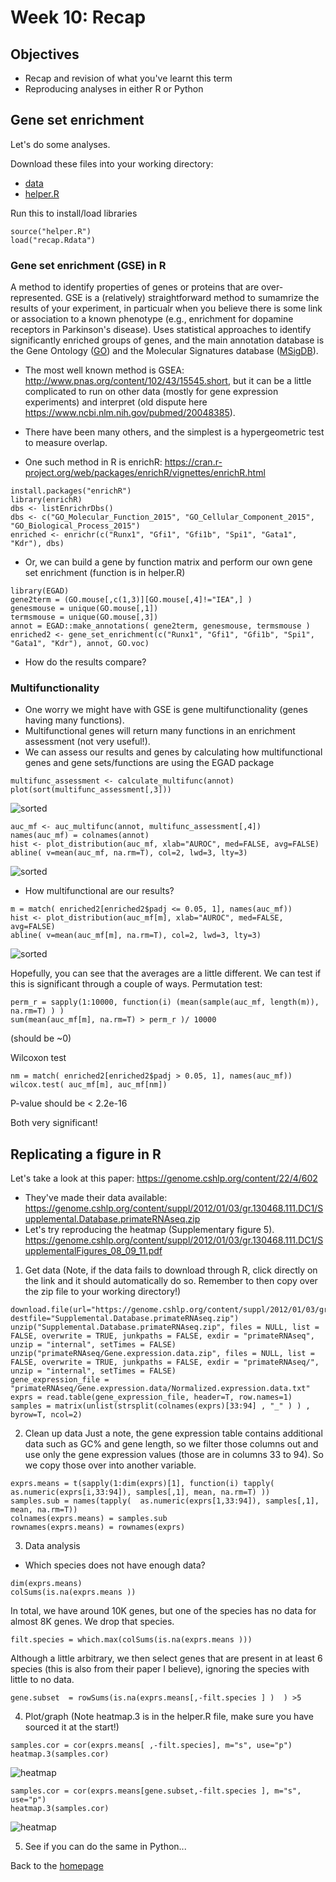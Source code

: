 # Week 10: Recap
## Objectives 
- Recap and revision of what you've learnt this term
- Reproducing analyses in either R or Python

## Gene set enrichment 
Let's do some analyses. 

Download these files into your working directory: 
- [data](../data/recap.Rdata) 
- [helper.R](../data/helper.R)

Run this to install/load libraries
```
source("helper.R") 
load("recap.Rdata")
```

### Gene set enrichment (GSE) in R 
A method to identify properties of genes or proteins that are over-represented. GSE is a (relatively) straightforward method to sumamrize the results of your experiment, in particualr when you believe there is some link or association to a known phenotype (e.g., enrichment for dopamine receptors in Parkinson's disease). Uses statistical approaches to identify significantly enriched groups of genes, and the main annotation database is the Gene Ontology ([GO](http://www.geneontology.org/)) and the Molecular Signatures database ([MSigDB](http://software.broadinstitute.org/gsea/msigdb/index.jsp)). 
- The most well known method is GSEA: http://www.pnas.org/content/102/43/15545.short, but it can be a little complicated to run on other data (mostly for gene expression experiments) and interpret (old dispute here https://www.ncbi.nlm.nih.gov/pubmed/20048385). 
- There have been many others, and the simplest is a hypergeometric test to measure overlap. 

- One such method in R is enrichR: 
https://cran.r-project.org/web/packages/enrichR/vignettes/enrichR.html 

```
install.packages("enrichR")
library(enrichR)
dbs <- listEnrichrDbs()
dbs <- c("GO_Molecular_Function_2015", "GO_Cellular_Component_2015", "GO_Biological_Process_2015")
enriched <- enrichr(c("Runx1", "Gfi1", "Gfi1b", "Spi1", "Gata1", "Kdr"), dbs)
```
- Or, we can build a gene by function matrix and perform our own gene set enrichment (function is in helper.R) 
```
library(EGAD)
gene2term = (GO.mouse[,c(1,3)][GO.mouse[,4]!="IEA",] )
genesmouse = unique(GO.mouse[,1])
termsmouse = unique(GO.mouse[,3])  
annot = EGAD::make_annotations( gene2term, genesmouse, termsmouse )    
enriched2 <- gene_set_enrichment(c("Runx1", "Gfi1", "Gfi1b", "Spi1", "Gata1", "Kdr"), annot, GO.voc)
```
- How do the results compare?

### Multifunctionality 
- One worry we might have with GSE is gene multifunctionality (genes having many functions).  
- Multifunctional genes will return many functions in an enrichment assessment (not very useful!).   
- We can assess our results and genes by calculating how multifunctional genes and gene sets/functions are using the EGAD package 
```
multifunc_assessment <- calculate_multifunc(annot)
plot(sort(multifunc_assessment[,3]))
```

![sorted](../imgs/mf_sorted.png)


```
auc_mf <- auc_multifunc(annot, multifunc_assessment[,4])
names(auc_mf) = colnames(annot)
hist <- plot_distribution(auc_mf, xlab="AUROC", med=FALSE, avg=FALSE)
abline( v=mean(auc_mf, na.rm=T), col=2, lwd=3, lty=3)
```

![sorted](../imgs/auc_mf.png)


- How multifunctional are our results? 
```
m = match( enriched2[enriched2$padj <= 0.05, 1], names(auc_mf))
hist <- plot_distribution(auc_mf[m], xlab="AUROC", med=FALSE, avg=FALSE)
abline( v=mean(auc_mf[m], na.rm=T), col=2, lwd=3, lty=3)
```

![sorted](../imgs/auc_mf2.png)


Hopefully, you can see that the averages are a little different. We can test if this is significant through a couple of ways. 
Permutation test: 
```
perm_r = sapply(1:10000, function(i) (mean(sample(auc_mf, length(m)), na.rm=T) ) )
sum(mean(auc_mf[m], na.rm=T) > perm_r )/ 10000
```
(should be ~0)


Wilcoxon test 
```
nm = match( enriched2[enriched2$padj > 0.05, 1], names(auc_mf))
wilcox.test( auc_mf[m], auc_mf[nm]) 
```
P-value should be < 2.2e-16

Both very significant! 


## Replicating a figure in R
Let's take a look at this paper:  https://genome.cshlp.org/content/22/4/602
- They've made their data available: https://genome.cshlp.org/content/suppl/2012/01/03/gr.130468.111.DC1/Supplemental.Database.primateRNAseq.zip    
- Let's try reproducing the heatmap (Supplementary figure 5).  https://genome.cshlp.org/content/suppl/2012/01/03/gr.130468.111.DC1/SupplementalFigures_08_09_11.pdf 

1. Get data 
(Note, if the data fails to download through R, click directly on the link and it should automatically do so. Remember to then copy over the zip file to your working directory!) 
```
download.file(url="https://genome.cshlp.org/content/suppl/2012/01/03/gr.130468.111.DC1/Supplemental.Database.primateRNAseq.zip", destfile="Supplemental.Database.primateRNAseq.zip")
unzip("Supplemental.Database.primateRNAseq.zip", files = NULL, list = FALSE, overwrite = TRUE, junkpaths = FALSE, exdir = "primateRNAseq", unzip = "internal", setTimes = FALSE)
unzip("primateRNAseq/Gene.expression.data.zip", files = NULL, list = FALSE, overwrite = TRUE, junkpaths = FALSE, exdir = "primateRNAseq/", unzip = "internal", setTimes = FALSE)
gene_expression_file = "primateRNAseq/Gene.expression.data/Normalized.expression.data.txt" 
exprs = read.table(gene_expression_file, header=T, row.names=1) 
samples = matrix(unlist(strsplit(colnames(exprs)[33:94] , "_" ) ) , byrow=T, ncol=2)
```


2. Clean up data
Just a note, the gene expression table contains additional data such as GC% and gene length, so we filter those columns out and use only the gene expression values (those are in columns 33 to 94). So we copy those over into another variable.
```
exprs.means = t(sapply(1:dim(exprs)[1], function(i) tapply(  as.numeric(exprs[i,33:94]), samples[,1], mean, na.rm=T) ))
samples.sub = names(tapply(  as.numeric(exprs[1,33:94]), samples[,1], mean, na.rm=T)) 
colnames(exprs.means) = samples.sub
rownames(exprs.means) = rownames(exprs)
```

3. Data analysis 
- Which species does not have enough data?
```
dim(exprs.means) 
colSums(is.na(exprs.means ))
```
In total, we have around 10K genes, but one of the species has no data for almost 8K genes. We drop that species.  
```
filt.species = which.max(colSums(is.na(exprs.means )))
```

Although a little arbitrary, we then select genes that are present in at least 6 species (this is also from their paper I believe), ignoring the species with little to no data. 
```
gene.subset  = rowSums(is.na(exprs.means[,-filt.species ] )  ) >5  
```



4. Plot/graph 
(Note heatmap.3 is in the helper.R file, make sure you have sourced it at the start!)
```
samples.cor = cor(exprs.means[ ,-filt.species], m="s", use="p")
heatmap.3(samples.cor)
``` 

![heatmap](../imgs/samples_cor_allgenes.png)


```
samples.cor = cor(exprs.means[gene.subset,-filt.species ], m="s", use="p")
heatmap.3(samples.cor)
```

![heatmap](../imgs/samples_cor.png)


5. See if you can do the same in Python... 


Back to the [homepage](../README.md)
